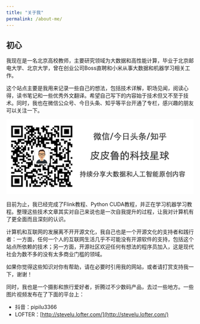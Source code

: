 ```yaml
---
title: "关于我"
permalink: /about-me/
---
```


## 初心

我现在是一名北京高校教师，主要研究领域为大数据和高性能计算，毕业于北京邮电大学、北京大学，曾在创业公司Boss直聘和小米从事大数据和机器学习相关工作。

这个站点主要是我用来记录一些自己的想法，包括技术详解，职场见闻，阅读心得，读书笔记和一些优秀外文翻译。希望自己写下的内容始于技术但又不至于技术。同时，我也在微信公众号、今日头条、知乎等平台开通了专栏，感兴趣的朋友可以关注一下。

![签名](/assets/img/签名.png)

目前为止，我已经完成了Flink教程、Python CUDA教程，并正在学习机器学习教程。整理这些技术文章其实对自己来说也是一次自我提升的过程，让我对计算机有了更全面而且深刻的认识。

计算机和互联网的发展离不开开源文化，我自己也是一个开源文化的支持者和践行者：一方面，任何一个人的互联网生活几乎不可能没有开源软件的支持，包括这个站点所依赖的技术；另一方面，开源社区欢迎任何有想法的程序员加入，这是现代社会为数不多的没有太多商业门槛的领域。

如果你觉得这些知识对你有帮助，请在必要时引用我的网站，或者请打赏支持我一下，谢谢！

同时，我也是一个摄影和旅行爱好者，折腾过不少数码产品，去过一些地方。一些图片视频发布在了下面的平台上：

* 抖音：pipilu3366
* LOFTER：[http://stevelu.lofter.com/](http://stevelu.lofter.com/)